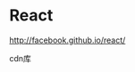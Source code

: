 # React
http://facebook.github.io/react/

cdn库 
      <script src="https://cdnjs.cloudflare.com/ajax/libs/react/0.13.3/react.js"></script>
      <script src="http://cdn.bootcss.com/react/0.14.7/react.js"></script>
      <script src="https://cdnjs.cloudflare.com/ajax/libs/react/0.13.3/JSXTransformer.js"></script>
